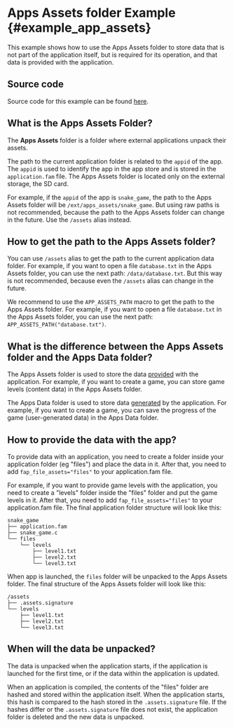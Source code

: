 # Apps Assets folder Example {#example_app_assets}

This example shows how to use the Apps Assets folder to store data that is not part of the application itself, but is required for its operation, and that data is provided with the application.

## Source code

Source code for this example can be found [here](https://github.com/flipperdevices/flipperzero-firmware/tree/dev/applications/examples/example_apps_assets).

## What is the Apps Assets Folder?

The **Apps Assets** folder is a folder where external applications unpack their assets.

The path to the current application folder is related to the `appid` of the app. The `appid` is used to identify the app in the app store and is stored in the `application.fam` file. 
The Apps Assets folder is located only on the external storage, the SD card.

For example, if the `appid` of the app is `snake_game`, the path to the Apps Assets folder will be `/ext/apps_assets/snake_game`. But using raw paths is not recommended, because the path to the Apps Assets folder can change in the future. Use the `/assets` alias instead.

## How to get the path to the Apps Assets folder?

You can use `/assets` alias to get the path to the current application data folder. For example, if you want to open a file `database.txt` in the Apps Assets folder, you can use the next path: `/data/database.txt`. But this way is not recommended, because even the `/assets` alias can change in the future.

We recommend to use the `APP_ASSETS_PATH` macro to get the path to the Apps Assets folder. For example, if you want to open a file `database.txt` in the Apps Assets folder, you can use the next path: `APP_ASSETS_PATH("database.txt")`.

## What is the difference between the Apps Assets folder and the Apps Data folder?

The Apps Assets folder is used to store the data <u>provided</u> with the application. For example, if you want to create a game, you can store game levels (content data) in the Apps Assets folder.

The Apps Data folder is used to store data <u>generated</u> by the application. For example, if you want to create a game, you can save the progress of the game (user-generated data) in the Apps Data folder.

## How to provide the data with the app?

To provide data with an application, you need to create a folder inside your application folder (eg "files") and place the data in it. After that, you need to add `fap_file_assets="files"` to your application.fam file.

For example, if you want to provide game levels with the application, you need to create a "levels" folder inside the "files" folder and put the game levels in it. After that, you need to add `fap_file_assets="files"` to your application.fam file. The final application folder structure will look like this:

```
snake_game
├── application.fam
├── snake_game.c
└── files
    └── levels
        ├── level1.txt
        ├── level2.txt
        └── level3.txt
```

When app is launched, the `files` folder will be unpacked to the Apps Assets folder. The final structure of the Apps Assets folder will look like this:

```
/assets
├── .assets.signature
└── levels
    ├── level1.txt
    ├── level2.txt
    └── level3.txt
```

## When will the data be unpacked?

The data is unpacked when the application starts, if the application is launched for the first time, or if the data within the application is updated.

When an application is compiled, the contents of the "files" folder are hashed and stored within the application itself. When the application starts, this hash is compared to the hash stored in the `.assets.signature` file. If the hashes differ or the `.assets.signature` file does not exist, the application folder is deleted and the new data is unpacked.
